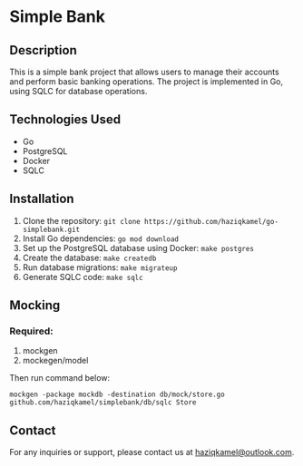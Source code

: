 # Simple Bank

## Description
This is a simple bank project that allows users to manage their accounts and perform basic banking operations. The project is implemented in Go, using SQLC for database operations.

## Technologies Used
- Go
- PostgreSQL
- Docker
- SQLC

## Installation
1. Clone the repository: `git clone https://github.com/haziqkamel/go-simplebank.git`
2. Install Go dependencies: `go mod download`
3. Set up the PostgreSQL database using Docker: `make postgres`
4. Create the database: `make createdb`
5. Run database migrations: `make migrateup`
6. Generate SQLC code: `make sqlc`

## Mocking

### Required:
1. mockgen
2. mockegen/model

Then run command below:
```
mockgen -package mockdb -destination db/mock/store.go github.com/haziqkamel/simplebank/db/sqlc Store
```

## Contact
For any inquiries or support, please contact us at [haziqkamel@outlook.com](mailto:haziqkamel@outlook.com).